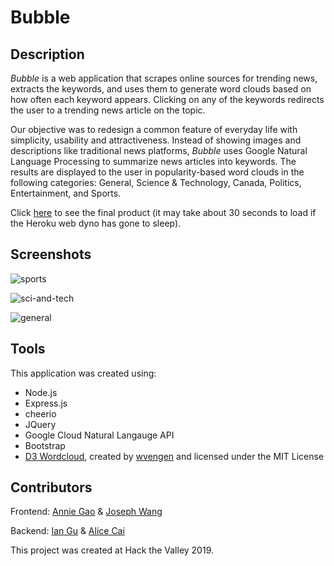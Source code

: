 # Bubble

## Description

*Bubble* is a web application that scrapes online sources for trending news, extracts the keywords, and uses them to generate word clouds based on how often each keyword appears. Clicking on any of the keywords redirects the user to a trending news article on the topic.

Our objective was to redesign a common feature of everyday life with simplicity, usability and attractiveness. Instead of showing images and descriptions like traditional news platforms, *Bubble* uses Google Natural Language Processing to summarize news articles into keywords. The results are displayed to the user in popularity-based word clouds in the following categories: General, Science & Technology, Canada, Politics, Entertainment, and Sports.

Click [here](https://iangu.me/works/bubble/index.html) to see the final product (it may take about 30 seconds to load if the Heroku web dyno has gone to sleep).

## Screenshots

![sports](https://user-images.githubusercontent.com/34670205/53299110-5f376000-3804-11e9-9fc3-ed5ff33d9037.png)

![sci-and-tech](https://user-images.githubusercontent.com/34670205/53299111-65c5d780-3804-11e9-8488-5cd3bac9b1ae.png)

![general](https://user-images.githubusercontent.com/34670205/53299119-74ac8a00-3804-11e9-9f6f-741ded3dbe7d.png)

## Tools

This application was created using:
- Node.js
- Express.js
- cheerio
- JQuery
- Google Cloud Natural Langauge API
- Bootstrap
- [D3 Wordcloud](https://github.com/wvengen/d3-wordcloud), created by [wvengen](https://github.com/wvengen) and licensed under the MIT License

## Contributors

Frontend: [Annie Gao](https://github.com/tallspider) & [Joseph Wang](https://github.com/joseph001126)

Backend: [Ian Gu](https://github.com/iangu48) & [Alice Cai](https://github.com/alice-cai)

This project was created at Hack the Valley 2019.
